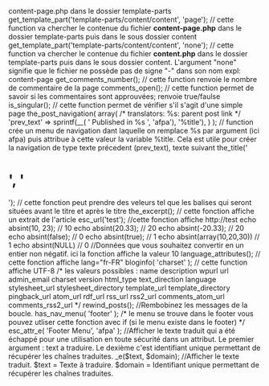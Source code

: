 <?php

// afiche le titre du site
echo get_bloginfo('name');

the_post();

get_template_part('template-parts', 'page');
// cette function va chercher le contenue du fichier page.php dans le dossier template-parts

get_template_part('template-parts/content', 'page');
// cette function va chercher le contenue du fichier <b>content-page.php</b> dans le dossier template-parts

get_template_part('template-parts/content/content', 'page');
// cette function va chercher le contenue du fichier <b>content-page.php</b> dans le dossier template-parts puis dans le sous dossier content

get_template_part('template-parts/content/content', 'none');
// cette function va chercher le contenue du fichier <b>content.php</b> dans le dossier template-parts puis dans le sous dossier content. L'argument "none" signifie que le fichier ne possède pas de signe "-" dans son nom expl: content-page

get_comments_number();
// cette function renvoie le nombre de commentaire de la page

comments_open();
// cette function permet de savoir si les commentaires sont approuvées; renvoie true/faulse

is_singular();
// cette function permet de vérifier s'il s'agit d'une simple page

the_post_navigation(
	array(
		/* translators: %s: parent post link */
		'prev_text' => sprintf(__(
				'<span class="meta-nav">
			Published in</span>
			<span class="post-title">
			%s
			</span>', 'afpa'), '%title'),
	)
);

// function crée un menu de navigation dant laquelle on remplace %s par argument (ici afpa) puis attribue à cette valeur la variable %title. Cela est utile pour créer la navigation de type texte précedent (prev_text), texte suivant

the_title('<h1 class="entry-title">', '</h1>');
// cette fonction peut prendre des veleurs tel que les balises qui seront situées avant le titre et après le titre

the_excerpt();
// cette fonction affiche un extrait de l'article

esc_url('test');
//cette fonction affiche http://test

echo absint(10, 23);		   // 10
echo absint(20.33);            // 20
echo absint(-20.33);           // 20
echo absint(false);            // 0
echo absint(true);             // 1
echo absint(array(10,20,30))   // 1
echo absint(NULL)              // 0
//Données que vous souhaitez convertir en un entier non négatif. ici la fonction affiche la valeur 10


language_attributes();
// cette fonction affiche lang="fr-FR"


bloginfo( 'charset' ); 
// cette function affiche UTF-8
/*
les valeurs possibles : 
name
description
wpurl
url
admin_email
charset
version
html_type
text_direction
language
stylesheet_url
stylesheet_directory
template_url
template_directory
pingback_url
atom_url
rdf_url
rss_url
rss2_url
comments_atom_url
comments_rss2_url
*/

rewind_posts();
//Rembobinez les messages de la boucle.


has_nav_menu( 'footer' );
/* le menu se trouve dans le footer
vous pouvez utliser cette fonction avec if (si le menu existe dans le footer)
*/

esc_attr_e( 'Footer Menu', 'afpa' );
//Afficher le texte traduit qui a été échappé pour une utilisation en toute sécurité dans un attribut. Le premier argument : text a traduire. Le dexième c'est identifiant unique permettant de récupérer les chaînes traduites.

_e($text, $domain);
//Afficher le texte traduit. $text = Texte à traduire. $domain = Identifiant unique permettant de récupérer les chaînes traduites.



